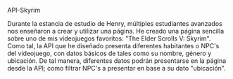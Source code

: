 API-Skyrim

Durante la estancia de estudio de Henry, múltiples estudiantes avanzados nos enseñaron a crear y utilizar una página. He creado una página sencilla sobre uno de mis videojuegos favoritos: "The Elder Scrolls V: Skyrim". Como tal, la API que he diseñado presenta diferentes habitantes o NPC's del videojuego, con datos básicos de tales como su nombre, género y ubicación. De tal manera, diferentes datos podrán presentarse en la página desde la API; como filtrar NPC's a presentar en base a su dato "ubicación".
